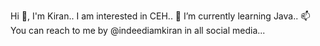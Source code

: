 
Hi 👋, I'm Kiran..
I am interested in CEH..
🌱 I’m currently learning Java..
📫 You can reach to me by @indeediamkiran in all social media...
